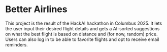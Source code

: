 # Better Airlines
This project is the result of the HackAI hackathon in Columbus 2025. It lets the user input their desired flight details and gets a AI-sorted suggestions on what the best flight is based on distance and (for now, random) price. Users can also log in to be able to favorite flights and opt to receive email reminders.
